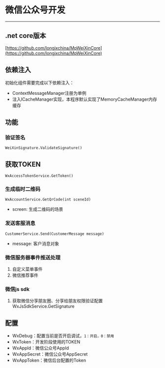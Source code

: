 # 微信公众号开发 #
---

## .net core版本
[https://github.com/longjxchina/MpWeiXinCore](https://github.com/longjxchina/MpWeiXinCore)

## 依赖注入
初始化组件需要完成以下依赖注入：

- ContextMessageManager注册为单例
- 注入ICacheManager实现，本程序默认实现了MemoryCacheManager内存缓存

## 功能 ##

### 验证签名 ###
	WeiXinSignature.ValidateSignature()

## 获取TOKEN ##
	WxAccessTokenService.GetToken()

### 生成临时二维码 ###
	WxAccountService.GetQrCode(int sceneId)

- screen: 生成二维码的场景

### 发送客服消息 ###
	CustomerService.Send(CustomerMessage message)
- message: 客户消息对象

### 微信服务器事件推送处理 ###
1. 自定义菜单事件
2. 微信推荐事件

### 微信js sdk ###
1. 获取微信分享朋友圈、分享给朋友权限验证配置
	WxJsSdkService.GetSignature



## 配置 ##
- WxDebug：配置当前是否开启调试，`1：开启，0：禁用`
- WxToken：开发阶段使用的TOKEN
- WxAppId：微信公众号AppId
- WxAppSecret：微信公众号AppSecret
- WxAppToken：微信后台配置的Token